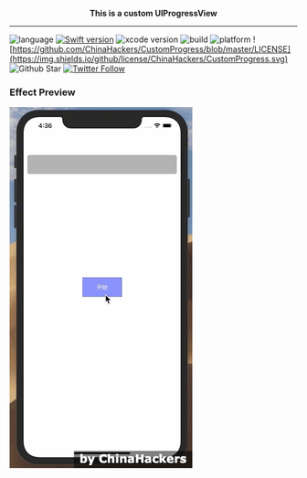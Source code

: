 <p align="center"> <b>This is a custom UIProgressView</b></p>

---
![language](https://img.shields.io/badge/language-swift-orange.svg)
[![Swift version](https://img.shields.io/badge/swift-4.2+-blue.svg?style=flat)](https://developer.apple.com/swift/)
![xcode version](https://img.shields.io/badge/xcode-10+-red.svg)
![build](https://img.shields.io/appveyor/ci/gruntjs/grunt.svg)
![platform](https://img.shields.io/badge/platform-ios-lightgrey.svg)
![https://github.com/ChinaHackers/CustomProgress/blob/master/LICENSE](https://img.shields.io/github/license/ChinaHackers/CustomProgress.svg)
![Github Star](https://img.shields.io/github/stars/ChinaHackers/CustomProgress.svg?style=social&label=Star)
[![Twitter Follow](https://img.shields.io/twitter/follow/LiuChuan_.svg?style=social)](https://twitter.com/LiuChuan_)

### Effect Preview

![](https://github.com/ChinaHackers/CustomProgress/raw/master/Screenshot/Screenshot.gif) 

